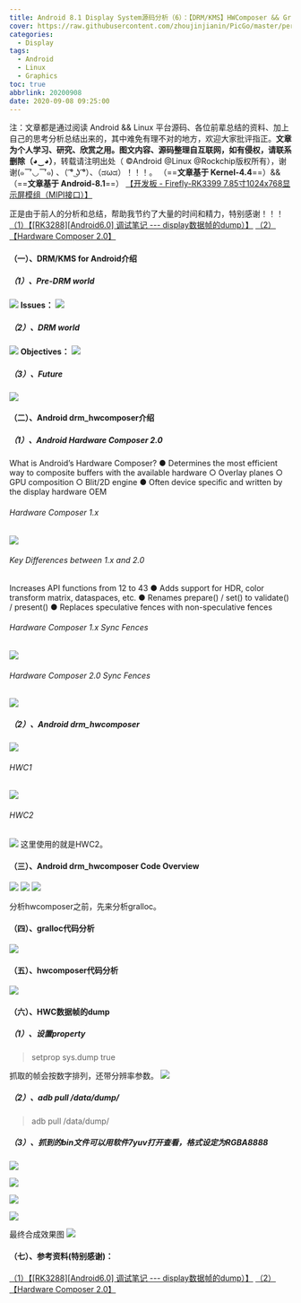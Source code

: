 ```yaml
---
title: Android 8.1 Display System源码分析（6）：【DRM/KMS】HWComposer && Gralloc 分析（RK3399）
cover: https://raw.githubusercontent.com/zhoujinjianin/PicGo/master/personal.website/post.cover.pictures.00015.jpg
categories: 
  - Display
tags:
  - Android
  - Linux
  - Graphics
toc: true
abbrlink: 20200908
date: 2020-09-08 09:25:00
---
```



注：文章都是通过阅读 Android  && Linux 平台源码、各位前辈总结的资料、加上自己的思考分析总结出来的，其中难免有理不对的地方，欢迎大家批评指正。**文章为个人学习、研究、欣赏之用。图文内容、源码整理自互联网，如有侵权，请联系删除（◕‿◕）**，转载请注明出处（ ©Android @Linux @Rockchip版权所有），谢谢(๑乛◡乛๑) 、（ ͡° ͜ʖ ͡°）、（ಡωಡ）！！！。
（==**文章基于 Kernel-4.4**==）&&（==**文章基于 Android-8.1**==）
[【开发板 - Firefly-RK3399 7.85寸1024x768显示屏模组（MIPI接口）】](http://wiki.t-firefly.com/zh_CN/Firefly-RK3399/compile_android8.1_firmware.html#)

正是由于前人的分析和总结，帮助我节约了大量的时间和精力，特别感谢！！！
[（1）【[RK3288][Android6.0] 调试笔记 --- display数据帧的dump）】](https://blog.csdn.net/kris_fei/article/details/75278854) 
[（2）【Hardware Composer 2.0】](https://blog.linuxplumbersconf.org/2016/ocw/system/presentations/4185/original/LPC%20HWC%202.0%20&%20drm_hwcomposer%20.pdf) 

#### （一）、DRM/KMS for Android介绍
##### （1）、Pre-DRM world

![](https://raw.githubusercontent.com/zhoujinjianin/PicGo/master/zjj.sys.display.8.1.drmkmsAndroid/DRM_KMS-android-pre-drm-world.png)
**Issues：**
![](https://raw.githubusercontent.com/zhoujinjianin/PicGo/master/zjj.sys.display.8.1.drmkmsAndroid/DRM_KMS-android-pre-drm-world-Issues.png)
##### （2）、DRM world

![](https://raw.githubusercontent.com/zhoujinjianin/PicGo/master/zjj.sys.display.8.1.drmkmsAndroid/DRM_KMS-android-drm-world.png)
**Objectives：**
![](https://raw.githubusercontent.com/zhoujinjianin/PicGo/master/zjj.sys.display.8.1.drmkmsAndroid/DRM_KMS-android-drm-world-Objectives.png)

##### （3）、Future
![](https://raw.githubusercontent.com/zhoujinjianin/PicGo/master/zjj.sys.display.8.1.drmkmsAndroid/DRM_KMS-android-drm-world-future.png)

#### （二）、Android drm_hwcomposer介绍
##### （1）、Android Hardware Composer 2.0
What is Android’s Hardware Composer?
● Determines the most efficient way to composite buffers with the available
hardware
○ Overlay planes
○ GPU composition
○ Blit/2D engine
● Often device specific and written by the display hardware OEM
###### Hardware Composer 1.x
![](https://raw.githubusercontent.com/zhoujinjianin/PicGo/master/zjj.sys.display.8.1.drmkmsAndroid/Android-hardware-composer1.x.png)
###### Key Differences between 1.x and 2.0
Increases API functions from 12 to 43
● Adds support for HDR, color transform matrix, dataspaces, etc.
● Renames prepare() / set() to validate() / present()
● Replaces speculative fences with non-speculative fences
###### Hardware Composer 1.x Sync Fences
![](https://raw.githubusercontent.com/zhoujinjianin/PicGo/master/zjj.sys.display.8.1.drmkmsAndroid/Android-hardware-composer1.x.Sync-Fences.png)
###### Hardware Composer 2.0 Sync Fences
![](https://raw.githubusercontent.com/zhoujinjianin/PicGo/master/zjj.sys.display.8.1.drmkmsAndroid/Android-hardware-composer2.0.Sync-Fences.png)
##### （2）、Android drm_hwcomposer
![](https://raw.githubusercontent.com/zhoujinjianin/PicGo/master/zjj.sys.display.8.1.drmkmsAndroid/DRM_KMS-android-drm-hwcomposer.png)
###### HWC1
![](https://raw.githubusercontent.com/zhoujinjianin/PicGo/master/zjj.sys.display.8.1.drmkmsAndroid/DRM_KMS-android-drm-hwc1.png)
###### HWC2
![](https://raw.githubusercontent.com/zhoujinjianin/PicGo/master/zjj.sys.display.8.1.drmkmsAndroid/DRM_KMS-android-drm-hwc2.png)
这里使用的就是HWC2。
#### （三）、Android drm_hwcomposer Code Overview
![](https://raw.githubusercontent.com/zhoujinjianin/PicGo/master/zjj.sys.display.8.1.drmkmsAndroid/DRM_KMS-android-drm-hwc-code-overview1.png)
![](https://raw.githubusercontent.com/zhoujinjianin/PicGo/master/zjj.sys.display.8.1.drmkmsAndroid/DRM_KMS-android-drm-hwc-code-overview2.png)
![](https://raw.githubusercontent.com/zhoujinjianin/PicGo/master/zjj.sys.display.8.1.drmkmsAndroid/DRM_KMS-android-drm-hwc-code-overview3.png)

分析hwcomposer之前，先来分析gralloc。
#### （四）、gralloc代码分析

![](https://raw.githubusercontent.com/zhoujinjianin/PicGo/master/zjj.sys.display.8.1.drmkmsAndroid/FireFly-Rk3399-DRM-KMS-drm_hwcomposer-gralloc.png)
#### （五）、hwcomposer代码分析
![](https://raw.githubusercontent.com/zhoujinjianin/PicGo/master/zjj.sys.display.8.1.drmkmsAndroid/FireFly-Rk3399-DRM-KMS-drm_hwcomposer-hwcomposer.png)

#### （六）、HWC数据帧的dump
##### （1）、设置property
>setprop sys.dump true

抓取的帧会按数字排列，还带分辨率参数。
![](https://raw.githubusercontent.com/zhoujinjianin/PicGo/master/zjj.sys.display.8.1.drmkmsAndroid/DRM_KMS-android-drm-hwcomposer-sys.dump.png)
##### （2）、adb pull /data/dump/
>adb pull /data/dump/

##### （3）、抓到的bin文件可以用软件7yuv打开查看，格式设定为RGBA8888


![](https://raw.githubusercontent.com/zhoujinjianin/PicGo/master/zjj.sys.display.8.1.drmkmsAndroid/DRM_KMS-android-drm-hwcomposer-launcher.png)

![](https://raw.githubusercontent.com/zhoujinjianin/PicGo/master/zjj.sys.display.8.1.drmkmsAndroid/DRM_KMS-android-drm-hwcomposer-navigationbar.png)

![](https://raw.githubusercontent.com/zhoujinjianin/PicGo/master/zjj.sys.display.8.1.drmkmsAndroid/DRM_KMS-android-drm-hwcomposer-statusbar.png)


![](https://raw.githubusercontent.com/zhoujinjianin/PicGo/master/zjj.sys.display.8.1.drmkmsAndroid/DRM_KMS-android-drm-hwcomposer-wallpaper.png)

最终合成效果图
![](https://raw.githubusercontent.com/zhoujinjianin/PicGo/master/zjj.sys.display.8.1.drmkmsAndroid/DRM_KMS-android-drm-hwcomposer-display-all.png)


#### （七）、参考资料(特别感谢)：

[（1）【[RK3288][Android6.0] 调试笔记 --- display数据帧的dump）】](https://blog.csdn.net/kris_fei/article/details/75278854) 
[（2）【Hardware Composer 2.0】](https://blog.linuxplumbersconf.org/2016/ocw/system/presentations/4185/original/LPC%20HWC%202.0%20&%20drm_hwcomposer%20.pdf) 
